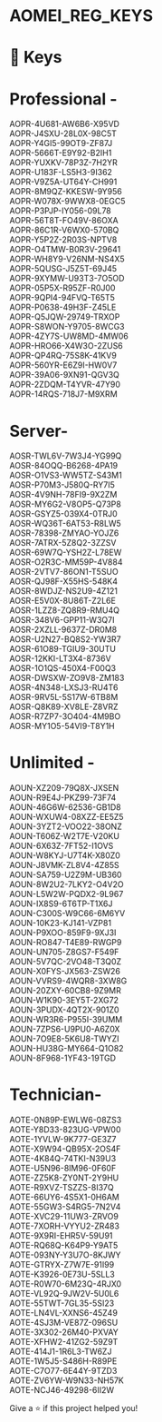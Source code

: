# AOMEI_REG_KEYS

   


# 📄 Keys

# Professional -

AOPR-4U681-AW6B6-X95VD
<br>
AOPR-J4SXU-28L0X-98C5T
<br>
AOPR-Y4GI5-99OT9-ZF87J
<br>
AOPR-5666T-E9Y92-B2IH1
<br>
AOPR-YUXKV-78P3Z-7H2YR
<br>
AOPR-U183F-LS5H3-9I362
<br>
AOPR-V9Z5A-UT64Y-CH991
<br>
AOPR-8M9QZ-KKESW-9Y956
<br>
AOPR-W078X-9WWX8-0EGC5
<br>
AOPR-P3PJP-IY056-09L78
<br>
AOPR-56T8T-FO49V-86OXA
<br>
AOPR-86C1R-V6WX0-570BQ
<br>
AOPR-Y5P2Z-2R03S-NPTV8
<br>
AOPR-O4TMW-B0R3V-29641
<br>
AOPR-WH8Y9-V26NM-NS4X5
<br>
AOPR-5QUSG-J5Z5T-69J45
<br>
AOPR-9XYMW-U93T3-7O5OD
<br>
AOPR-05P5X-R95ZF-R0J00
<br>
AOPR-9QPI4-94FVQ-T65T5
<br>
AOPR-P0638-49H3F-Z45LE
<br>
AOPR-Q5JQW-29749-TRXOP
<br>
AOPR-S8WON-Y9705-8WCG3
<br>
AOPR-4ZY7S-UW8MD-4MW06
<br>
AOPR-HRO66-X4W3O-2ZUS6
<br>
AOPR-QP4RQ-75S8K-41KV9
<br>
AOPR-560YR-E6Z9I-HW0V7
<br>
AOPR-39A06-9XN91-QGV3Q
<br>
AOPR-2ZDQM-T4YVR-47Y90
<br>
AOPR-14RQS-718J7-M9XRM

# Server-

AOSR-TWL6V-7W3J4-YG99Q
<br>
AOSR-84OQQ-B6268-4PA19
<br>
AOSR-O1VS3-WW5TZ-S43M1
<br>
AOSR-P70M3-J580Q-RY7I5
<br>
AOSR-4V9NH-78FI9-9X2ZM
<br>
AOSR-MY6G2-V8OP5-Q73P8
<br>
AOSR-GSYZ5-039X4-0TRJ0
<br>
AOSR-WQ36T-6AT53-R8LW5
<br>
AOSR-78398-ZMYAO-YOJZ6
<br>
AOSR-7ATRX-5Z8Q2-3ZZSV
<br>
AOSR-69W7Q-YSH2Z-L78EW
<br>
AOSR-O2R3C-MM59P-4V884
<br>
AOSR-2VTV7-86ON1-T5SUO
<br>
AOSR-QJ98F-X55HS-548K4
<br>
AOSR-8WDJZ-NS2U9-4Z121
<br>
AOSR-E5V0X-8U86T-Z2L6E
<br>
AOSR-1LZZ8-ZQ8R9-RMU4Q
<br>
AOSR-348V6-GPP11-W3Q7I
<br>
AOSR-2XZLL-9637Z-DR0M8
<br>
AOSR-U2N27-BQ8S2-YW3R7
<br>
AOSR-61O89-TGIU9-30UTU
<br>
AOSR-12KKI-LT3X4-8736V
<br>
AOSR-1O1QS-450X4-F00Q3
<br>
AOSR-DWSXW-ZO9V8-ZM183
<br>
AOSR-4N348-LXSJ3-RU4T6
<br>
AOSR-9RV5L-5S17W-6TB8M
<br>
AOSR-Q8K89-XV8LE-Z8VRZ
<br>
AOSR-R7ZP7-3O404-4M9BO
<br>
AOSR-MY1O5-54VI9-T8Y1H

# Unlimited - 

AOUN-XZ209-79Q8X-JXSEN
<br>
AOUN-R9E4J-PKZ99-73F74
<br>
AOUN-46G6W-62536-GB1D8
<br>
AOUN-WXUW4-08XZZ-EE5Z5
<br>
AOUN-3YZT2-VOO22-38ONZ
<br>
AOUN-T606Z-W2T7E-V20KU
<br>
AOUN-6X63Z-7FT52-I1OVS
<br>
AOUN-W8KYJ-U7T4K-X80Z0
<br>
AOUN-J8VMK-ZL8V4-4Z85S
<br>
AOUN-SA759-U2Z9M-UB360
<br>
AOUN-8W2U2-7LKY2-O4V2O
<br>
AOUN-L5W2W-PQDX2-9L967
<br>
AOUN-IX8S9-6T6TP-T1X6J
<br>
AOUN-C300S-W9C66-6M6YV
<br>
AOUN-10K23-KJ141-VZP81
<br>
AOUN-P9XOO-859F9-9XJ3I
<br>
AOUN-RO847-T4E89-RWGP9
<br>
AOUN-UN705-Z8GS7-F549F
<br>
AOUN-5V7QC-2VO48-T3Q0Z
<br>
AOUN-X0FYS-JX563-ZSW26
<br>
AOUN-VVRS9-4WQR8-3XW8G
<br>
AOUN-20ZXY-60CB8-9Z9MR
<br>
AOUN-W1K90-3EY5T-2XG72
<br>
AOUN-3PUDX-4QT2X-901Z0
<br>
AOUN-WR3R6-P955I-39UMM
<br>
AOUN-7ZPS6-U9PU0-A6Z0X
<br>
AOUN-7O9E8-5K6U8-TWYZI
<br>
AOUN-HU38G-MY664-Q1O82
<br>
AOUN-8F968-1YF43-19TGD

# Technician-

AOTE-0N89P-EWLW6-08ZS3
<br>
AOTE-Y8D33-823UG-VPW00
<br>
AOTE-1YVLW-9K777-GE3Z7
<br>
AOTE-X9W94-QB95X-2OS4F
<br>
AOTE-4K84Q-74TKI-N39U3
<br>
AOTE-U5N96-8IM96-0F60F
<br>
AOTE-ZZ5K8-ZY0NT-2Y9HU
<br>
AOTE-R9XVZ-TSZZS-8I37Q
<br>
AOTE-66UY6-4S5X1-0H6AM
<br>
AOTE-55GW3-S4RG5-7N2V4
<br>
AOTE-XVC29-11UW3-ZRVO9
<br>
AOTE-7XORH-VYYU2-ZR483
<br>
AOTE-9X9RI-EHR5V-59U91
<br>
AOTE-RQ68Q-K64P9-Y9AT5
<br>
AOTE-093NY-Y3U7O-8KJWY
<br>
AOTE-GTRYX-Z7W7E-91I99
<br>
AOTE-K3926-0E73U-5SLL3
<br>
AOTE-R0W70-6M23Q-4RJX0
<br>
AOTE-VL92Q-9JW2V-5U0L6
<br>
AOTE-55TWT-7GL35-5SI23
<br>
AOTE-LN4VL-XXNS6-45Z49
<br>
AOTE-4SJ3M-VE87Z-096SU
<br>
AOTE-3X302-26M40-PXVAY
<br>
AOTE-XFHW2-41ZG2-59Z9T
<br>
AOTE-414J1-1R6L3-TW6ZJ
<br>
AOTE-1W5J5-S486H-R89PE
<br>
AOTE-C7O77-6E44Y-9TZD3
<br>
AOTE-ZV6YW-W9N33-NH57K
<br>
AOTE-NCJ46-49298-6II2W


Give a ⭐️ if this project helped you!

